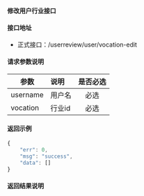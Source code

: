 #### 修改用户行业接口

#### 接口地址
  * 正式接口：/userreview/user/vocation-edit

#### 请求参数说明
|  参数         |说明          |是否必选|
| ------------- |:-------------|:-----:|
| username      | 用户名 |必选    |
| vocation      | 行业id |必选    |

#### 返回示例
```javascript
{
    "err": 0,
    "msg": "success",
    "data": []
}
```

#### 返回结果说明
```javascript

```